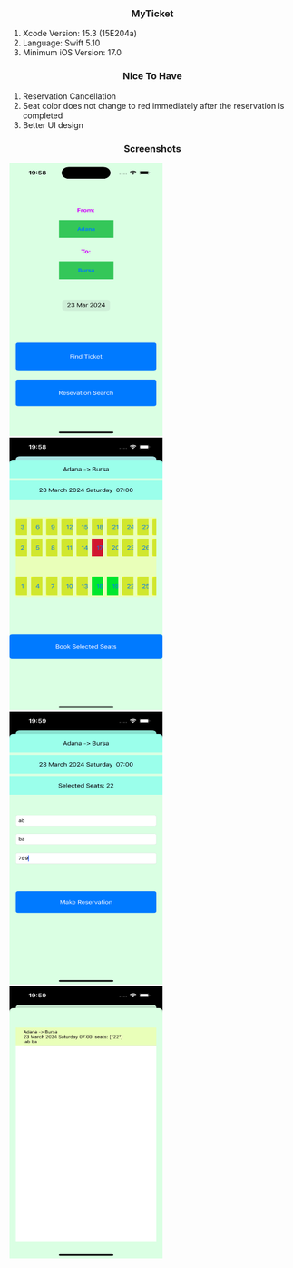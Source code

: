 <h3 align="center">MyTicket</h3>

1. Xcode Version: 15.3 (15E204a)
2. Language: Swift 5.10
3. Minimum iOS Version: 17.0

<h3 align="center">Nice To Have</h3>

1. Reservation Cancellation
2. Seat color does not change to red immediately after the reservation is completed
3. Better UI design

<h3 align="center">Screenshots</h3>

 <img src="images/Simulator Screenshot - iPhone 15 Pro - 2024-03-23 at 19.58.08.png" alt="Main Screnn" width="270" height="480">
 
 <img src="images/Simulator Screenshot - iPhone 15 Pro - 2024-03-23 at 19.58.43.png" alt="Logo" width="270" height="480">
 
 <img src="images/Simulator Screenshot - iPhone 15 Pro - 2024-03-23 at 19.59.34.png" alt="Logo" width="270" height="480">
 
 <img src="images/Simulator Screenshot - iPhone 15 Pro - 2024-03-23 at 19.59.59.png" alt="Logo" width="270" height="480">
